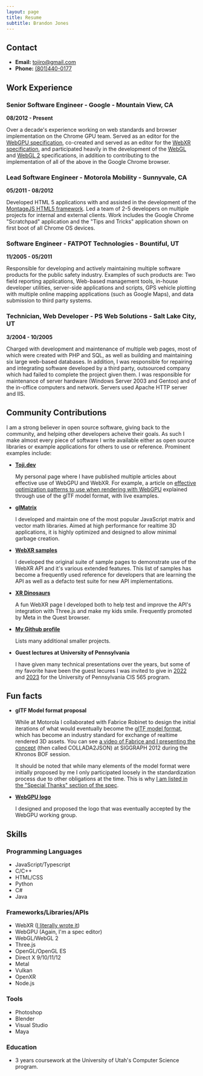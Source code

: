 ```yaml
---
layout: page
title: Resume
subtitle: Brandon Jones
---
```


## Contact

 - **Email:** [tojiro@gmail.com](mailto:tojiro@gmail.com)
 - **Phone:** [(801)440-0177](tel:801-440-0177)

## Work Experience

### Senior Software Engineer - Google - Mountain View, CA

**08/2012 - Present**

Over a decade's experience working on web standards and browser implementation on the Chrome GPU team. Served as an editor for the [WebGPU specification](https://gpuweb.github.io/gpuweb/), co-created and served as an editor for the [WebXR specification](https://immersive-web.github.io/webxr/), and participated heavily in the development of the [WebGL](https://registry.khronos.org/webgl/specs/latest/1.0/) and [WebGL 2](https://registry.khronos.org/webgl/specs/latest/2.0/) specifications, in addition to contributing to the implementation of all of the above in the Google Chrome browser.

### Lead Software Engineer - Motorola Mobility - Sunnyvale, CA

**05/2011 - 08/2012**

Developed HTML 5 applications with and assisted in the development of the [MontageJS HTML5 framework](https://montagejs.org/). Led a team of 2-5 developers on multiple projects for internal and external clients. Work includes the Google Chrome "Scratchpad" application and the "Tips and Tricks" application shown on first boot of all Chrome OS devices.

### Software Engineer - FATPOT Technologies - Bountiful, UT

**11/2005 - 05/2011**

Responsible for developing and actively maintaining multiple software products for the public safety industry. Examples of such products are: Two field reporting applications, Web-based management tools, in-house developer utilities, server-side applications and scripts, GPS vehicle plotting with multiple online mapping applications (such as Google Maps), and data submission to third party systems.

### Technician, Web Developer - PS Web Solutions - Salt Lake City, UT

**3/2004 - 10/2005**

Charged with development and maintenance of multiple web pages, most of which were created with PHP and SQL, as well as building and maintaining six large web-based databases. In addition, I was responsible for repairing and integrating software developed by a third party, outsourced company which had failed to complete the project given them. I was responsible for maintenance of server hardware (Windows Server 2003 and Gentoo) and of the in-office computers and network. Servers used Apache HTTP server and IIS.

## Community Contributions

I am a strong believer in open source software, giving back to the community, and helping other developers acheive their goals. As such I make almost every piece of software I write available either as open source libraries or example applications for others to use or reference. Prominent examples include:

 - **[Toji.dev](https://toji.dev)**

    My personal page where I have published multiple articles about effective use of WebGPU and WebXR. For example, a article on [effective optimization patterns to use when rendering with WebGPU](https://toji.dev/webgpu-gltf-case-study/) explained through use of the glTF model format, with live examples.

 - **[glMatrix](https://glmatrix.net)**

    I developed and maintain one of the most popular JavaScript matrix and vector math libraries. Aimed at high performance for realtime 3D applications, it is highly optimized and designed to allow minimal garbage creation.

 - **[WebXR samples](https://immersive-web.github.io/webxr-samples/)**

    I developed the original suite of sample pages to demonstrate use of the WebXR API and it's various extended features. This list of samples has become a frequently used reference for developers that are learning the API as well as a defacto test suite for new API implementations.

 - **[XR Dinosaurs](https://xrdinosaurs.com)**

    A fun WebXR page I developed both to help test and improve the API's integration with Three.js and make my kids smile. Frequently promoted by Meta in the Quest browser.

 - **[My Github profile](https://github.com/toji)**

    Lists many additional smaller projects.

 - **Guest lectures at University of Pennsylvania**

    I have given many technical presentations over the years, but some of my favorite have been the guest lecures I was invited to give in [2022](https://www.youtube.com/watch?v=Hm2_bH_8j3k) and [2023](https://www.youtube.com/watch?v=41pC1MLMVdA) for the University of Pennsylvania CIS 565 program.

## Fun facts

 - **glTF Model format proposal**

    While at Motorola I collaborated with Fabrice Robinet to design the initial iterations of what would eventually become the [glTF model format](https://registry.khronos.org/glTF/specs/2.0/glTF-2.0.html), which has become an industry standard for exchange of realtime rendered 3D assets. You can see [a video of Fabrice and I presenting the concept](https://youtu.be/l40d2yEG-VU?si=SOg7t7RglsBL4-DR&t=1584) (then called COLLADA2JSON) at SIGGRAPH 2012 during the Khronos BOF session.

    It should be noted that while many elements of the model format were initially proposed by me I only participated loosely in the standardization process due to other obligations at the time. This is why [I am listed in the "Special Thanks" section of the spec](https://registry.khronos.org/glTF/specs/2.0/glTF-2.0.html#special-thanks).

  - **[WebGPU logo](https://github.com/gpuweb/admin/issues/14#issuecomment-801444493)**

    I designed and proposed the logo that was eventually accepted by the WebGPU working group.

## Skills

### Programming Languages ###
 - JavaScript/Typescript
 - C/C++
 - HTML/CSS
 - Python
 - C#
 - Java

### Frameworks/Libraries/APIs ###
 - WebXR ([I literally wrote it](https://immersive-web.github.io/webxr/#:~:text=Brandon%20Jones%20(Google)))
 - WebGPU (Again, I'm a spec editor)
 - WebGL/WebGL 2
 - Three.js
 - OpenGL/OpenGL ES
 - Direct X 9/10/11/12
 - Metal
 - Vulkan
 - OpenXR
 - Node.js

### Tools
 - Photoshop
 - Blender
 - Visual Studio
 - Maya

### Education
 - 3 years coursework at the University of Utah's Computer Science program.